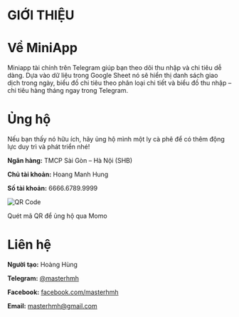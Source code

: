    <h1>GIỚI THIỆU</h1>
      <div class="info-section">
        <div class="info-card">
          <h1>Về MiniApp</h1>
          <p class="custom-text">
            Miniapp tài chính trên Telegram giúp bạn theo dõi thu nhập và chi tiêu dễ dàng. Dựa vào dữ liệu trong Google Sheet nó sẽ hiển thị danh sách giao dịch trong ngày, biểu đồ chi tiêu theo phân loại chi tiết và biểu đồ thu nhập – chi tiêu hàng tháng ngay trong Telegram. 
          </p>
        </div>
        <div class="info-card">
          <h1>Ủng hộ</h1>
          <p class="custom-text">
            Nếu bạn thấy nó hữu ích, hãy ủng hộ mình một ly cà phê để có thêm động lực duy trì và phát triển nhé!
          </p>
          <p><i class="fas fa-university" style="color: var(--accent-color);"></i><strong>Ngân hàng:</strong> TMCP Sài Gòn – Hà Nội (SHB)</p>
          <p><i class="fas fa-user" style="color: var(--accent-color);"></i><strong>Chủ tài khoản:</strong> Hoang Manh Hung</p>
          <p><i class="fas fa-credit-card" style="color: var(--accent-color);"></i><strong>Số tài khoản:</strong> 6666.6789.9999</p>
        </div>
        <div class="qr-container">
            <div class="qr-frame">
            <img id="qrImage" src="https://i.pinimg.com/736x/7c/13/53/7c135389e26cbc6460626deb9e2aa5c6.jpg" alt="QR Code" class="qr-image">
          </div>
          <p class="qr-caption">Quét mã QR để ủng hộ qua Momo</p>
        </div>
        <div class="info-card">
          <h1>Liên hệ</h1>
          <div class="contact-columns">
            <div class="contact-column">
              <p><i class="fas fa-user" style="color: var(--primary-color);"></i><strong>Người tạo:</strong> <span class="highlight-color">Hoàng Hùng</span></p>
              <p><i class="fab fa-telegram-plane" style="color: var(--primary-color);"></i><strong>Telegram:</strong> <a href="https://t.me/masterhmh" target="_blank">@masterhmh</a></p>
              <p><i class="fab fa-facebook" style="color: var(--primary-color);"></i><strong>Facebook:</strong> <a href="https://facebook.com/masterhmh" target="_blank">facebook.com/masterhmh</a></p>
              <p><i class="fas fa-envelope" style="color: var(--primary-color);"></i><strong>Email:</strong> <a href="mailto:masterhmh@gmail.com">masterhmh@gmail.com</a></p>
            </div>
          </div>
        </div>
      </div>
    </div>
</body>
</html>
